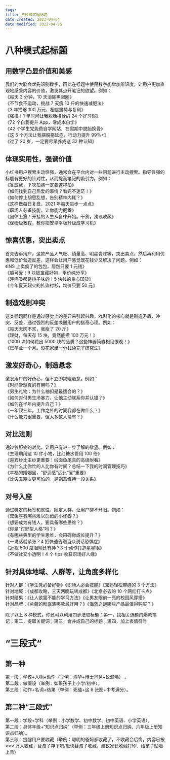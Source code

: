 ```yaml
---
tags:
title: 八种模式起标题
date created: 2023-04-04
date modified: 2023-04-26
---
```


# 八种模式起标题

## 用数字凸显价值和美感

我们的大脑会优先识别数字，因此在标题中使用数字能增加辨识度，让用户更加直观地感受内容的价值，激发其点开笔记的欲望。例如：  
《每天 3 分钟，10 天消除黑眼圈》  
《不节食不运动，挑战 7 天瘦 10 斤的快速减肥法》  
《3 年攒够 100 万元，相信坚持与复利》  
《强推！1 年时间让我脱胎换骨的 24 个好习惯》  
《72 个自我提升 App，零成本自学》  
《42 个学生党免费自学网站，在假期中脱胎换骨》  
《这 5 个方法让我摆脱拖延症，行动力提升 99%+》  
《过了 20 岁，一定要尽早养成这 32 种认知》

## 体现实用性，强调价值

小红书用户搜索主动性强，通常会在平台内对一些问题进行主动搜索。指导性强的标题有更好的针对性，从而提高笔记的吸引力。例如：  
《答应我，下次拍照一定要这样拍》  
《如何找到自己热爱的事情？看完不迷茫！》  
《如何停止胡思乱想，告别精神内耗？》  
《这样做每日复盘，2021 年每天进步一点点》  
《职场人必备技能，让你能力翻番》  
《自律上瘾！开挂的人生从自律开始。干货，建议收藏》  
《保姆级教程，教你把安卓平板升级成学习机》

## 惊喜优惠，突出卖点

首先告诉用户，这款产品人气旺、销量高、明星青睐等，突出卖点，然后再利用优惠和低价营造反差，这样会让用户感觉既花钱少又解决了问题。例如：  
《INS 上卖疯了的包包，居然只要 1 元钱》  
《超可爱！9 块钱宝藏好物，平价纯分享》  
《连呼吸都是桃子味的！5 块钱的良心国货》  
《今年夏天超火的扎染衬衫，均价只要 50 元》

## 制造戏剧冲突

这类标题同样是通过感觉上的差异来引起兴趣，戏剧化的核心就是制造矛盾、冲突、反差，通过强烈的反差唤醒用户的猎奇心理。例如：  
《每天无肉不欢，我瘦了 20 斤》  
《理财，每天存 15 块，竟然能攒 100 万元！》  
《1000 块如何花出 5000 块的品质？这些神器简直相见恨晚！》  
《已毕业一个月。没花家里一分钱读完了研究生》

## 激发好奇心，制造悬念

激发用户的好奇心，但不立即揭晓悬念。例如：  
《时间管理真的有用吗？》  
《男生礼物：为什么袖扣是最适合的？》  
《如何对付男生冷暴力，让他主动联系你并认错？》  
《如何在半年内提升自己？》  
《一年顶三年，工作之外的时间我都在做什么？》  
《什么能力很重要，但大多数人没有？》

## 对比法则

通过参照物的对比，让用户有进一步了解的欲望。例如：  
《生理期用这 10 件小物，比红糖水管用 100 倍》  
《迎宾纱比主纱更重要！缎面鱼尾真的高级耐看》  
《为什么比你忙的人比你有时间？总结一下我的时间管理技巧》  
《幸福的婚姻里，“舒适感”远比“爱”重要》  
《比失去朋友更可怕的，是刻意维持一段关系》

## 对号入座

通过特定的标签和属性，圈定人群，让用户挪不开眼。例如：  
《双鱼座有哪些难以启齿的小怪癖？》  
《想要成为有钱人，要具备哪些思维？》  
《你是“讨好型人格”吗？》  
《有哪些典型的学生思维，会阻碍你成长提升？》  
《一说话就紧张？4 招快速告别当众说话恐惧症》  
《近视 500 度眼睛还有神？3 个动作打造星星眼》  
《不做社交小透明！4 个 tips 收获职场好人缘》

## 针对具体地域、人群等，让角度多样化

针对人群：《学生党必备好物》《职场人必会技能》《宝妈轻松带娃的 3 个方法》  
针对地域：《成都攻略，三天两晚玩转成都》《北京必去的 10 个网红打卡点》  
针对结果：《让人欲罢不能的学习方法》《让男友眼前一亮的校园风穿搭》  
针对品牌：《兰蔻的粉底液哪款最好用？》《海蓝之谜哪些产品最值得购买？》

除了以上 8 种模式，你还可以利用四步法取标题：第一，找相关选题的爆款笔记；第二，提取关键词；第三，合并成自己的标题；第四，加上表情符号

# “三段式“

## 第一种

第一段：学校+人物+动作（举例：清华+博士爸爸+说漏嘴） 。  
第二段：做假设（举例：如果孩子上小学/初中）。  
第三段：动作+名词+结果（举例：死磕+这 6 张图+中考满分）。

## 第二种“三段式”

第一段：学段+学科（举例：小学数学、初中数学、初中英语、小学英语）。  
第二段：具体年级+“知识点归纳”（举例：三年级上册知识点归纳、六年级上册知识点归纳）。  
第三段：提醒用户要收藏（举例：聪明的爸妈都收藏了，不收藏会后悔，内容已被 ××× 万人收藏，替孩子存下吧/赶快替孩子收藏，建议家长收藏打印、给孩子贴墙上背）
